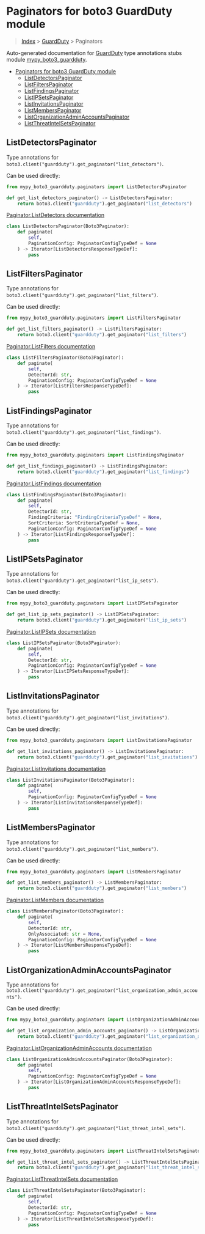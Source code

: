 # Paginators for boto3 GuardDuty module

> [Index](../README.md) > [GuardDuty](./README.md) > Paginators

Auto-generated documentation for [GuardDuty](https://boto3.amazonaws.com/v1/documentation/api/latest/reference/services/guardduty.html#GuardDuty)
type annotations stubs module [mypy_boto3_guardduty](https://pypi.org/project/mypy-boto3-guardduty/).

- [Paginators for boto3 GuardDuty module](#paginators-for-boto3-guardduty-module)
  - [ListDetectorsPaginator](#listdetectorspaginator)
  - [ListFiltersPaginator](#listfilterspaginator)
  - [ListFindingsPaginator](#listfindingspaginator)
  - [ListIPSetsPaginator](#listipsetspaginator)
  - [ListInvitationsPaginator](#listinvitationspaginator)
  - [ListMembersPaginator](#listmemberspaginator)
  - [ListOrganizationAdminAccountsPaginator](#listorganizationadminaccountspaginator)
  - [ListThreatIntelSetsPaginator](#listthreatintelsetspaginator)

## ListDetectorsPaginator

Type annotations for `boto3.client("guardduty").get_paginator("list_detectors")`.

Can be used directly:

```python
from mypy_boto3_guardduty.paginators import ListDetectorsPaginator

def get_list_detectors_paginator() -> ListDetectorsPaginator:
    return boto3.client("guardduty").get_paginator("list_detectors")
```

[Paginator.ListDetectors documentation](https://boto3.amazonaws.com/v1/documentation/api/latest/reference/services/guardduty.html#GuardDuty.Paginator.ListDetectors)

```python
class ListDetectorsPaginator(Boto3Paginator):
    def paginate(
        self,
        PaginationConfig: PaginatorConfigTypeDef = None
    ) -> Iterator[ListDetectorsResponseTypeDef]:
        pass
```
## ListFiltersPaginator

Type annotations for `boto3.client("guardduty").get_paginator("list_filters")`.

Can be used directly:

```python
from mypy_boto3_guardduty.paginators import ListFiltersPaginator

def get_list_filters_paginator() -> ListFiltersPaginator:
    return boto3.client("guardduty").get_paginator("list_filters")
```

[Paginator.ListFilters documentation](https://boto3.amazonaws.com/v1/documentation/api/latest/reference/services/guardduty.html#GuardDuty.Paginator.ListFilters)

```python
class ListFiltersPaginator(Boto3Paginator):
    def paginate(
        self,
        DetectorId: str,
        PaginationConfig: PaginatorConfigTypeDef = None
    ) -> Iterator[ListFiltersResponseTypeDef]:
        pass
```
## ListFindingsPaginator

Type annotations for `boto3.client("guardduty").get_paginator("list_findings")`.

Can be used directly:

```python
from mypy_boto3_guardduty.paginators import ListFindingsPaginator

def get_list_findings_paginator() -> ListFindingsPaginator:
    return boto3.client("guardduty").get_paginator("list_findings")
```

[Paginator.ListFindings documentation](https://boto3.amazonaws.com/v1/documentation/api/latest/reference/services/guardduty.html#GuardDuty.Paginator.ListFindings)

```python
class ListFindingsPaginator(Boto3Paginator):
    def paginate(
        self,
        DetectorId: str,
        FindingCriteria: "FindingCriteriaTypeDef" = None,
        SortCriteria: SortCriteriaTypeDef = None,
        PaginationConfig: PaginatorConfigTypeDef = None
    ) -> Iterator[ListFindingsResponseTypeDef]:
        pass
```
## ListIPSetsPaginator

Type annotations for `boto3.client("guardduty").get_paginator("list_ip_sets")`.

Can be used directly:

```python
from mypy_boto3_guardduty.paginators import ListIPSetsPaginator

def get_list_ip_sets_paginator() -> ListIPSetsPaginator:
    return boto3.client("guardduty").get_paginator("list_ip_sets")
```

[Paginator.ListIPSets documentation](https://boto3.amazonaws.com/v1/documentation/api/latest/reference/services/guardduty.html#GuardDuty.Paginator.ListIPSets)

```python
class ListIPSetsPaginator(Boto3Paginator):
    def paginate(
        self,
        DetectorId: str,
        PaginationConfig: PaginatorConfigTypeDef = None
    ) -> Iterator[ListIPSetsResponseTypeDef]:
        pass
```
## ListInvitationsPaginator

Type annotations for `boto3.client("guardduty").get_paginator("list_invitations")`.

Can be used directly:

```python
from mypy_boto3_guardduty.paginators import ListInvitationsPaginator

def get_list_invitations_paginator() -> ListInvitationsPaginator:
    return boto3.client("guardduty").get_paginator("list_invitations")
```

[Paginator.ListInvitations documentation](https://boto3.amazonaws.com/v1/documentation/api/latest/reference/services/guardduty.html#GuardDuty.Paginator.ListInvitations)

```python
class ListInvitationsPaginator(Boto3Paginator):
    def paginate(
        self,
        PaginationConfig: PaginatorConfigTypeDef = None
    ) -> Iterator[ListInvitationsResponseTypeDef]:
        pass
```
## ListMembersPaginator

Type annotations for `boto3.client("guardduty").get_paginator("list_members")`.

Can be used directly:

```python
from mypy_boto3_guardduty.paginators import ListMembersPaginator

def get_list_members_paginator() -> ListMembersPaginator:
    return boto3.client("guardduty").get_paginator("list_members")
```

[Paginator.ListMembers documentation](https://boto3.amazonaws.com/v1/documentation/api/latest/reference/services/guardduty.html#GuardDuty.Paginator.ListMembers)

```python
class ListMembersPaginator(Boto3Paginator):
    def paginate(
        self,
        DetectorId: str,
        OnlyAssociated: str = None,
        PaginationConfig: PaginatorConfigTypeDef = None
    ) -> Iterator[ListMembersResponseTypeDef]:
        pass
```
## ListOrganizationAdminAccountsPaginator

Type annotations for `boto3.client("guardduty").get_paginator("list_organization_admin_accounts")`.

Can be used directly:

```python
from mypy_boto3_guardduty.paginators import ListOrganizationAdminAccountsPaginator

def get_list_organization_admin_accounts_paginator() -> ListOrganizationAdminAccountsPaginator:
    return boto3.client("guardduty").get_paginator("list_organization_admin_accounts")
```

[Paginator.ListOrganizationAdminAccounts documentation](https://boto3.amazonaws.com/v1/documentation/api/latest/reference/services/guardduty.html#GuardDuty.Paginator.ListOrganizationAdminAccounts)

```python
class ListOrganizationAdminAccountsPaginator(Boto3Paginator):
    def paginate(
        self,
        PaginationConfig: PaginatorConfigTypeDef = None
    ) -> Iterator[ListOrganizationAdminAccountsResponseTypeDef]:
        pass
```
## ListThreatIntelSetsPaginator

Type annotations for `boto3.client("guardduty").get_paginator("list_threat_intel_sets")`.

Can be used directly:

```python
from mypy_boto3_guardduty.paginators import ListThreatIntelSetsPaginator

def get_list_threat_intel_sets_paginator() -> ListThreatIntelSetsPaginator:
    return boto3.client("guardduty").get_paginator("list_threat_intel_sets")
```

[Paginator.ListThreatIntelSets documentation](https://boto3.amazonaws.com/v1/documentation/api/latest/reference/services/guardduty.html#GuardDuty.Paginator.ListThreatIntelSets)

```python
class ListThreatIntelSetsPaginator(Boto3Paginator):
    def paginate(
        self,
        DetectorId: str,
        PaginationConfig: PaginatorConfigTypeDef = None
    ) -> Iterator[ListThreatIntelSetsResponseTypeDef]:
        pass
```